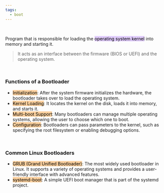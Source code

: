 ```yaml
---
tags:
  - boot
---
```


</br>

Program that is responsible for loading the <mark style="background: #D2B3FFA6;">operating system kernel</mark> into memory and starting it.

> It acts as an interface between the firmware (BIOS or UEFI) and the operating system.

</br>

### Functions of a Bootloader

- <mark style="background: #FFB86CA6; color: black;">Initialization</mark>:
	After the system firmware initializes the hardware, the bootloader takes over to load the operating system.
- <mark style="background: #FFB86CA6; color: black;">Kernel Loading</mark>:
	It locates the kernel on the disk, loads it into memory, and starts it.
- <mark style="background: #FFB86CA6; color: black;">Multi-boot Support</mark>:
	Many bootloaders can manage multiple operating systems, allowing the user to choose which one to boot.
- <mark style="background: #FFB86CA6; color: black;">Configuration</mark>:
	Bootloaders can pass parameters to the kernel, such as specifying the root filesystem or enabling debugging options.

</br>

### Common Linux Bootloaders

- <mark style="background: #FFB86CA6; color: black;">GRUB (Grand Unified Bootloader)</mark>:
	The most widely used bootloader in Linux. It supports a variety of operating systems and provides a user-friendly interface with advanced features.
- <mark style="background: #FFB86CA6; color: black;">systemd-boot</mark>:
	A simple UEFI boot manager that is part of the systemd project.